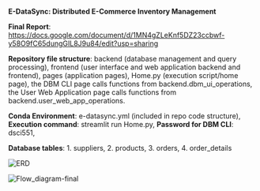 **E-DataSync: Distributed E-Commerce Inventory Management**

**Final Report**: https://docs.google.com/document/d/1MN4gZLeKnf5DZ23ccbwf-y58O9fC65dungGIL8J9u84/edit?usp=sharing

**Repository file structure**:
backend (database management and query processing),
frontend (user interface and web application backend and frontend),
pages (application pages),
Home.py (execution script/home page),
the DBM CLI page calls functions from backend.dbm_ui_operations,
the User Web Application page calls functions from backend.user_web_app_operations.


**Conda Environment**: e-datasync.yml (included in repo code structure),
**Execution command**: streamlit run Home.py, **Password for DBM CLI**: dsci551, 

**Database tables**: 1. suppliers, 2. products, 3. orders, 4. order_details

![ERD](https://github.com/hjang8659/E-DataSync-Distributed-E-Commerce-Inventory-Management/assets/156507308/728b16f3-c5da-4007-b69c-d8f05fc48eed)

![Flow_diagram-final](https://github.com/hjang8659/E-DataSync-Distributed-E-Commerce-Inventory-Management/assets/156507308/d71b049e-e426-4256-848f-a090d6bcdd99)

